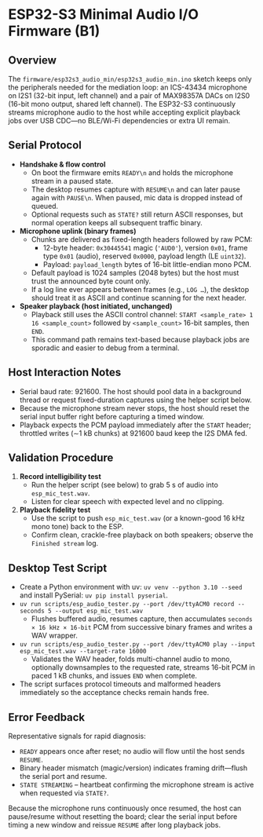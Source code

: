 # ESP32-S3 Minimal Audio I/O Firmware (B1)

## Overview
The `firmware/esp32s3_audio_min/esp32s3_audio_min.ino` sketch keeps only the peripherals needed for the mediation loop: an ICS-43434 microphone on I2S1 (32-bit input, left channel) and a pair of MAX98357A DACs on I2S0 (16-bit mono output, shared left channel). The ESP32-S3 continuously streams microphone audio to the host while accepting explicit playback jobs over USB CDC—no BLE/Wi-Fi dependencies or extra UI remain.

## Serial Protocol
- **Handshake & flow control**
  - On boot the firmware emits `READY\n` and holds the microphone stream in a paused state.
  - The desktop resumes capture with `RESUME\n` and can later pause again with `PAUSE\n`. When paused, mic data is dropped instead of queued.
  - Optional requests such as `STATE?` still return ASCII responses, but normal operation keeps all subsequent traffic binary.
- **Microphone uplink (binary frames)**
  - Chunks are delivered as fixed-length headers followed by raw PCM:
    - 12-byte header: `0x30445541` magic (`'AUD0'`), version `0x01`, frame type `0x01` (audio), reserved `0x0000`, payload length (LE `uint32`).
    - Payload: `payload_length` bytes of 16-bit little-endian mono PCM.
  - Default payload is 1024 samples (2048 bytes) but the host must trust the announced byte count only.
  - If a log line ever appears between frames (e.g., `LOG …`), the desktop should treat it as ASCII and continue scanning for the next header.
- **Speaker playback (host initiated, unchanged)**
  - Playback still uses the ASCII control channel: `START <sample_rate> 1 16 <sample_count>` followed by `<sample_count>` 16-bit samples, then `END`.
  - This command path remains text-based because playback jobs are sporadic and easier to debug from a terminal.

## Host Interaction Notes
- Serial baud rate: 921600. The host should pool data in a background thread or request fixed-duration captures using the helper script below.
- Because the microphone stream never stops, the host should reset the serial input buffer right before capturing a timed window.
- Playback expects the PCM payload immediately after the `START` header; throttled writes (∼1 kB chunks) at 921600 baud keep the I2S DMA fed.

## Validation Procedure
1. **Record intelligibility test**
   - Run the helper script (see below) to grab 5 s of audio into `esp_mic_test.wav`.
   - Listen for clear speech with expected level and no clipping.
2. **Playback fidelity test**
   - Use the script to push `esp_mic_test.wav` (or a known-good 16 kHz mono tone) back to the ESP.
   - Confirm clean, crackle-free playback on both speakers; observe the `Finished stream` log.

## Desktop Test Script
- Create a Python environment with uv: `uv venv --python 3.10 --seed` and install PySerial: `uv pip install pyserial`.
- `uv run scripts/esp_audio_tester.py --port /dev/ttyACM0 record --seconds 5 --output esp_mic_test.wav`
  - Flushes buffered audio, resumes capture, then accumulates `seconds × 16 kHz × 16-bit` PCM from successive binary frames and writes a WAV wrapper.
- `uv run scripts/esp_audio_tester.py --port /dev/ttyACM0 play --input esp_mic_test.wav --target-rate 16000`
  - Validates the WAV header, folds multi-channel audio to mono, optionally downsamples to the requested rate, streams 16-bit PCM in paced 1 kB chunks, and issues `END` when complete.
- The script surfaces protocol timeouts and malformed headers immediately so the acceptance checks remain hands free.

## Error Feedback
Representative signals for rapid diagnosis:
- `READY` appears once after reset; no audio will flow until the host sends `RESUME`.
- Binary header mismatch (magic/version) indicates framing drift—flush the serial port and resume.
- `STATE STREAMING` – heartbeat confirming the microphone stream is active when requested via `STATE?`.

Because the microphone runs continuously once resumed, the host can pause/resume without resetting the board; clear the serial input before timing a new window and reissue `RESUME` after long playback jobs.
